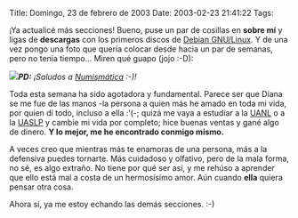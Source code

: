 Title: Domingo, 23 de febrero de 2003
Date: 2003-02-23 21:41:22
Tags: 

<p>¡Ya actualicé más secciones! Bueno, puse un par de cosillas en <strong>sobre mí</strong> y ligas de <strong>descargas</strong> con los primeros discos de <a href="http://web.archive.org/web/20030410165512/http://www.debian.org/">Debian GNU/Linux</a>. Y de una vez pongo una foto que quería colocar desde hacia un par de semanas, pero no tenía tiempo&#8230; Miren qué guapo (jojo :-D):

</p>
<img src="http://web.archive.org/web/20030410165512/http://www.damog.org/damog.jpg"/><em><strong>PD:</strong> ¡Saludos a <a href="mailto:nistersita@hotmail.com">Numismática</a> :-)!</em><p>

Toda esta semana ha sido agotadora y fundamental. Parece ser que Diana se me fue de las manos -la persona a quien más he amado en toda mi vida, por quien dí todo, incluso a ella :&#8217;(-; quizá me vaya a estudiar a la <a href="http://web.archive.org/web/20030410165512/http://www.uanl.mx/">UANL</a> o a la <a href="http://web.archive.org/web/20030410165512/http://www.uaslp.mx/">UASLP</a> y cambie mi vida por completo; hice buenas ventas y gané algo de dinero. <strong>Y lo mejor, me he encontrado conmigo mismo.</strong>

A veces creo que mientras más te enamoras de una persona, más a la defensiva puedes tornarte. Más cuidadoso y olfativo, pero de la mala forma, no sé, es algo extraño. No tiene por qué ser así, y me rehúso a aprender que ello está mal a costa de un hermosísimo amor. Aún cuando <strong>ella</strong> quiera pensar otra cosa.

Ahora sí, ya me estoy echando las demás secciones. :-)

<em></em> </p>
